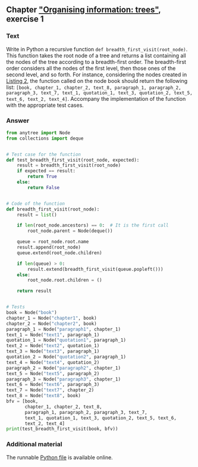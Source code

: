## Chapter ["Organising information: trees"](https://comp-think.github.io/book/11.pdf), exercise 1

### Text
Write in Python a recursive function `def breadth_first_visit(root_node)`. This function takes the root node of a tree and returns a list containing all the nodes of the tree according to a breadth-first order. The breadth-first order considers all the nodes of the first level, then those ones of the second level, and so forth. For instance, considering the nodes created in [Listing 2](https://comp-think.github.io/book/11.pdf), the function called on the node book should return the following list: `[book, chapter_1, chapter_2, text_8, paragraph_1, paragraph_2, paragraph_3, text_7, text_1, quotation_1, text_3, quotation_2, text_5, text_6, text_2, text_4]`. Accompany the implementation of the function with the appropriate test cases. 

### Answer
```python
from anytree import Node
from collections import deque


# Test case for the function
def test_breadth_first_visit(root_node, expected):
    result = breadth_first_visit(root_node)
    if expected == result:
        return True
    else:
        return False


# Code of the function
def breadth_first_visit(root_node):
    result = list()

    if len(root_node.ancestors) == 0:  # It is the first call
        root_node.parent = Node(deque())

    queue = root_node.root.name
    result.append(root_node)
    queue.extend(root_node.children)

    if len(queue) > 0:
        result.extend(breadth_first_visit(queue.popleft()))
    else:
        root_node.root.children = ()

    return result


# Tests
book = Node("book")
chapter_1 = Node("chapter1", book)
chapter_2 = Node("chapter2", book)
paragraph_1 = Node("paragraph1", chapter_1)
text_1 = Node("text1", paragraph_1)
quotation_1 = Node("quotation1", paragraph_1)
text_2 = Node("text2", quotation_1)
text_3 = Node("text3", paragraph_1)
quotation_2 = Node("quotation2", paragraph_1)
text_4 = Node("text4", quotation_2)
paragraph_2 = Node("paragraph2", chapter_1)
text_5 = Node("text5", paragraph_2)
paragraph_3 = Node("paragraph3", chapter_1)
text_6 = Node("text6", paragraph_3)
text_7 = Node("text7", chapter_2)
text_8 = Node("text8", book)
bfv = [book,
       chapter_1, chapter_2, text_8,
       paragraph_1, paragraph_2, paragraph_3, text_7,
       text_1, quotation_1, text_3, quotation_2, text_5, text_6,
       text_2, text_4]
print(test_breadth_first_visit(book, bfv))
```

### Additional material
The runnable [Python file](exercise_1.py) is available online.